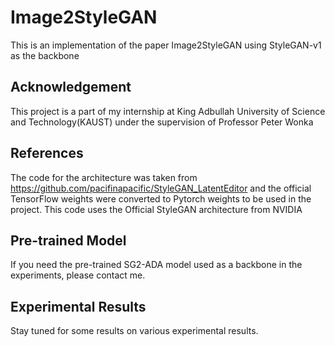 # Image2StyleGAN
This is an implementation of the paper Image2StyleGAN using StyleGAN-v1 as the backbone

## Acknowledgement
This project is a part of my internship at King Adbullah University of Science and Technology(KAUST) under the supervision of Professor Peter Wonka

## References
The code for the architecture was taken from https://github.com/pacifinapacific/StyleGAN_LatentEditor and the official TensorFlow weights were converted to Pytorch weights to be used in the project. This code uses the Official StyleGAN architecture from NVIDIA

## Pre-trained Model
If you need the pre-trained SG2-ADA model used as a backbone in the experiments, please contact me.

## Experimental Results
Stay tuned for some results on various experimental results.
